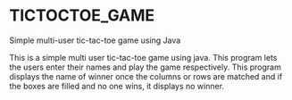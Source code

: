 # TICTOCTOE_GAME
Simple multi-user tic-tac-toe game using Java

This is a simple multi user tic-tac-toe game using java. This program lets the users enter their names and  play the game respectively.
This program displays the name of winner once the columns or rows are matched and if the boxes are filled and no one wins, it displays no winner.
